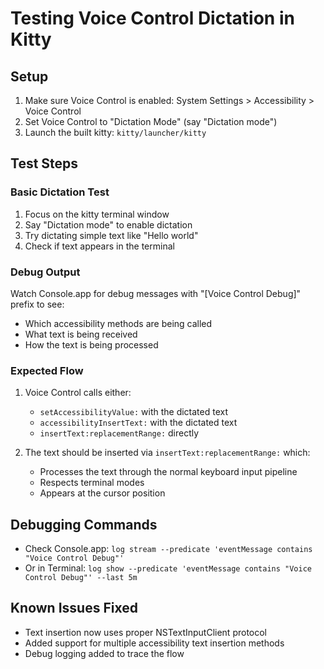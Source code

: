 # Testing Voice Control Dictation in Kitty

## Setup
1. Make sure Voice Control is enabled: System Settings > Accessibility > Voice Control
2. Set Voice Control to "Dictation Mode" (say "Dictation mode")
3. Launch the built kitty: `kitty/launcher/kitty`

## Test Steps

### Basic Dictation Test
1. Focus on the kitty terminal window
2. Say "Dictation mode" to enable dictation
3. Try dictating simple text like "Hello world"
4. Check if text appears in the terminal

### Debug Output
Watch Console.app for debug messages with "[Voice Control Debug]" prefix to see:
- Which accessibility methods are being called
- What text is being received
- How the text is being processed

### Expected Flow
1. Voice Control calls either:
   - `setAccessibilityValue:` with the dictated text
   - `accessibilityInsertText:` with the dictated text
   - `insertText:replacementRange:` directly

2. The text should be inserted via `insertText:replacementRange:` which:
   - Processes the text through the normal keyboard input pipeline
   - Respects terminal modes
   - Appears at the cursor position

## Debugging Commands
- Check Console.app: `log stream --predicate 'eventMessage contains "Voice Control Debug"'`
- Or in Terminal: `log show --predicate 'eventMessage contains "Voice Control Debug"' --last 5m`

## Known Issues Fixed
- Text insertion now uses proper NSTextInputClient protocol
- Added support for multiple accessibility text insertion methods
- Debug logging added to trace the flow